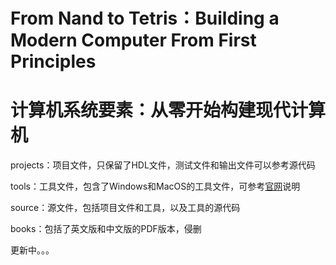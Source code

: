 # From Nand to Tetris：Building a Modern Computer From First Principles

# 计算机系统要素：从零开始构建现代计算机

projects：项目文件，只保留了HDL文件，测试文件和输出文件可以参考源代码

tools：工具文件，包含了Windows和MacOS的工具文件，可参考[官网](https://www.nand2tetris.org/)说明

source：源文件，包括项目文件和工具，以及工具的源代码

books：包括了英文版和中文版的PDF版本，侵删

更新中。。。